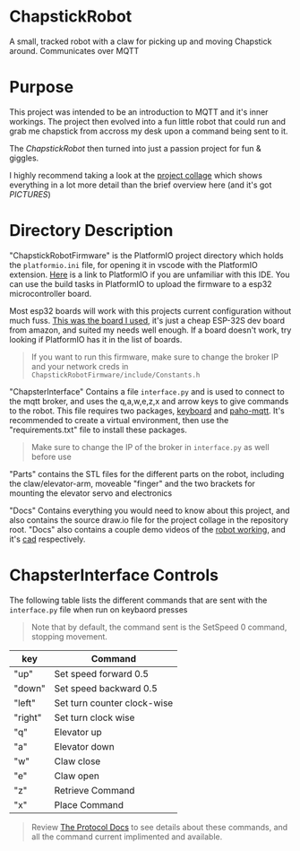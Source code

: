 # ChapstickRobot
A small, tracked robot with a claw for picking up and moving Chapstick around. Communicates over MQTT

# Purpose

This project was intended to be an introduction to MQTT and it's inner workings. The project then evolved into a fun little robot that could run
and grab me chapstick from accross my desk upon a command being sent to it. 

The *ChapstickRobot* then turned into just a passion project for fun & giggles.

I highly recommend taking a look at the [project collage](/ChapstickRobotProject.png) which shows everything in a lot more detail than the brief overview here (and it's got *PICTURES*)

# Directory Description

"ChapstickRobotFirmware" is the PlatformIO project directory which holds the `platformio.ini` file, for opening it in vscode with the PlatformIO extension.
[Here](https://platformio.org) is a link to PlatformIO if you are unfamiliar with this IDE. You can use the build tasks in PlatformIO to upload the firmware to a 
esp32 microcontroller board. 

Most esp32 boards will work with this projects current configuration without much fuss. [This was the board I used](https://www.amazon.com/dp/B0718T232Z?ref=nb_sb_ss_w_as-reorder-t1_ypp_rep_k1_1_8&amp=&crid=2ZCSUPRHXB4RT&amp=&sprefix=hiletgo+),
it's just a cheap ESP-32S dev board from amazon, and suited my needs well enough. If a board doesn't work, try looking if PlatformIO has it in the list of boards.

> If you want to run this firmware, make sure to change the broker IP and your network creds in `ChapstickRobotFirmware/include/Constants.h`

"ChapsterInterface" Contains a file `interface.py` and is used to connect to the mqtt broker, and uses the q,a,w,e,z,x and arrow keys to give commands to the robot.
This file requires two packages, [keyboard](https://pypi.org/project/keyboard/) and [paho-mqtt](https://pypi.org/project/paho-mqtt/). It's recommended to create a 
virtual environment, then use the "requirements.txt" file to install these packages.

> Make sure to change the IP of the broker in `interface.py` as well before use

"Parts" contains the STL files for the different parts on the robot, including the claw/elevator-arm, moveable "finger" and the two brackets for mounting the elevator
servo and electronics

"Docs" Contains everything you would need to know about this project, and also contains the source draw.io file for the project collage in the repository root.
"Docs" also contains a couple demo videos of the [robot working](/Docs/VideoDemos/RobotDemo.mp4), and it's [cad](/Docs/VideoDemos/RobotCad.mp4) respectively. 

# ChapsterInterface Controls

The following table lists the different commands that are sent with the `interface.py` file when run on keybaord presses

> Note that by default, the command sent is the SetSpeed 0 command, stopping movement.

| key | Command |
| --- | --- |
| "up" | Set speed forward 0.5 |
| "down" | Set speed backward 0.5 |
| "left" | Set turn counter clock-wise |
| "right" | Set turn clock wise |
| "q" | Elevator up |
| "a" | Elevator down |
| "w" | Claw close |
| "e" | Claw open |
| "z" | Retrieve Command |
| "x" | Place Command |

> Review [The Protocol Docs](/Docs/ProtocolDocs.xml) to see details about these commands, and all the command current implimented and available.
